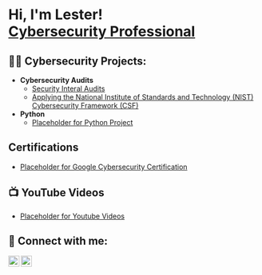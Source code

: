 <h1>Hi, I'm Lester! <br/><a href="https://www.linkedin.com/in/lester-lumanog/">Cybersecurity Professional</a></h1>

<h2>👨‍💻 Cybersecurity Projects:</h2>

- <b>Cybersecurity Audits</b>
  - [Security Interal Audits](https://github.com/lesterlumanog/Google-Cybersecurity-Internal-Audit-Lab)
  - [Applying the National Institute of Standards and Technology (NIST) Cybersecurity Framework (CSF)](https://github.com/lesterlumanog/Google-Cybersecurity-Internal-Audit-Lab)
- <b>Python</b>
  - [Placeholder for Python Project](https://github.com/)
 
<h2>Certifications</h2>

- [Placeholder for Google Cybersecurity Certification](https://www.youtube.com/)

<h2>📺 YouTube Videos</h2>

- [Placeholder for Youtube Videos](https://www.youtube.com/)


<h2> 🤳 Connect with me:</h2>

[<img align="left" alt="JoshMadakor | YouTube" width="22px" src="https://cdn.jsdelivr.net/npm/simple-icons@v3/icons/youtube.svg" />][youtube]

[<img align="left" alt="JoshMadakor | LinkedIn" width="22px" src="https://cdn.jsdelivr.net/npm/simple-icons@v3/icons/linkedin.svg" />][linkedin]



[youtube]: https://www.youtube.com/@lesterlumanogtactical
[linkedin]: https://linkedin.com/in/lester-lumanog

<!--
**lesterlumanog/lesterlumanog** is a ✨ _special_ ✨ repository because its `README.md` (this file) appears on your GitHub profile.
**[<img align="left" alt="JoshMadakor | Twitter" width="22px" src="https://cdn.jsdelivr.net/npm/simple-icons@v3/icons/twitter.svg" />][twitter]
**[<img align="left" alt="JoshMadakor | Instagram" width="22px" src="https://cdn.jsdelivr.net/npm/simple-icons@v3/icons/instagram.svg" />][instagram]
**[twitter]: https://twitter.com/joshmadakor
**[instagram]: https://www.instagram.com/joshmadakor/

Here are some ideas to get you started:

- 🔭 I’m currently working on ...
- 🌱 I’m currently learning ...
- 👯 I’m looking to collaborate on ...
- 🤔 I’m looking for help with ...
- 💬 Ask me about ...
- 📫 How to reach me: ...
- 😄 Pronouns: ...
- ⚡ Fun fact: ...
-->
